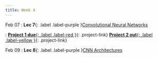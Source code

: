 ```yaml
---
title: Week 4
---
```


Feb 07
: **Lec 7**{: .label .label-purple }[Convolutional Neural Networks](#)
  <!-- : [Solution](#) -->
: [**Project 1 due**{: .label .label-red }](/projects/#project-1){: .project-link} [**Project 2 out**{: .label .label-yellow }](/projects/#project-2){: .project-link}

Feb 09
: **Lec 8**{: .label .label-purple }[CNN Architectures](#)

<!-- Jan 27
: **Dis 4**{: .label .label-blue }[Optimization in PyTorch](#) -->
